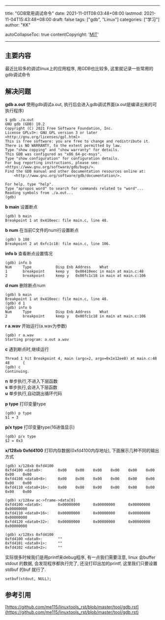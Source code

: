 
---
title: "GDB常用调试命令"
date: 2021-11-01T08:03:48+08:00
lastmod: 2021-11-04T15:43:48+08:00
draft: false
tags: ["gdb", "Linux"]
categories: ["学习"]
author: "KK"

autoCollapseToc: true
contentCopyright: '<a href="https://creativecommons.org/licenses/by-nc-sa/4.0/legalcode.zh-Hans" rel="noopener" target="_blank">MIT</a>'

---

## 主要内容

最近比较多的调试linux上的应用程序, 用GDB也比较多, 这里就记录一些常用的gdb调试命令  

## 解决问题

**gdb a.out**  使用gdb调试a.out, 执行后会进入gdb调试界面(a.out是编译出来的可执行程序)

    $ gdb ./a.out
    GNU gdb (GDB) 10.2
    Copyright (C) 2021 Free Software Foundation, Inc.
    License GPLv3+: GNU GPL version 3 or later <http://gnu.org/licenses/gpl.html>
    This is free software: you are free to change and redistribute it.
    There is NO WARRANTY, to the extent permitted by law.
    Type "show copying" and "show warranty" for details.
    This GDB was configured as "x86_64-pc-msys".
    Type "show configuration" for configuration details.
    For bug reporting instructions, please see:
    <https://www.gnu.org/software/gdb/bugs/>.
    Find the GDB manual and other documentation resources online at:
        <http://www.gnu.org/software/gdb/documentation/>.
    
    For help, type "help".
    Type "apropos word" to search for commands related to "word"...
    Reading symbols from ./a.out...
    (gdb)

**b main**    设置断点

    (gdb) b main
    Breakpoint 1 at 0x410eec: file main.c, line 48.

**b num**    在当前C文件的num行设置断点

    (gdb) b 100
    Breakpoint 2 at 0xfc1c18: file main.c, line 106.

**info b**  查看断点设置情况

    (gdb) info b
    Num     Type           Disp Enb Address    What
    1       breakpoint     keep y   0x00410eec in main at main.c:48
    2       breakpoint     keep y   0x00fc1c18 in main at main.c:106
    
**d num**  删除断点num

    (gdb) b main
    Breakpoint 1 at 0x410eec: file main.c, line 48.
    (gdb) d 1
    (gdb) info b
    Num     Type           Disp Enb Address    What
    2       breakpoint     keep y   0x00fc1c18 in main at main.c:106

**r a.wav**  开始运行(a.wav为参数)

    (gdb) r a.wav
    Starting program: a.out a.wav

**c**  遇到断点时,继续运行

    Thread 1 hit Breakpoint 4, main (argc=2, argv=0x1e12ee8) at main.c:48
    48      {
    (gdb) c
    Continuing.
    
**n**  单步执行,不进入下层函数  
**s**  单步执行,会进入下层函数  
**u**  单步执行,自动跳出循环代码

**p type**  打印变量type

    (gdb) p type
    $1 = 3
    
**p/x type**  打印变量type(16进值显示)

    (gdb) p/x type
    $2 = 0x3
    
**x/128xb 0xfd4100**  打印内存数据(0xfd4100内存地址), 下面展示几种不同的输出方式

    (gdb) x/128xb 0xfd4100
    0xfd4100 <data0>:       0x00    0x00    0x00    0x00    0x00    0x00    0x00    0x00
    0xfd4108 <data0+8>:     0x00    0x00    0x00    0x00    0x00    0x00    0x00    0x00
    0xfd4110 <data0+16>:    0x00    0x00    0x00    0x00    0x00    0x00    0x00    0x00
    
    (gdb) x/128xw ac->frame->data[0]
    0xfd4100 <data0>:       0x00000000      0x00000000      0x00000000      0x00000000
    0xfd4110 <data0+16>:    0x00000000      0x00000000      0x00000000      0x00000000
    0xfd4120 <data0+32>:    0x00000000      0x00000000      0x00000000      0x00000000
    
    (gdb) x/128xs 0xfd4100
    0xfd4100 <data0>:       ""
    0xfd4101 <data0+1>:     ""
    0xfd4102 <data0+2>:     ""

实际很多时候我们是用printf来debug程序, 有一点我们需要注意, linux 会buffer stdout 的数据, 会发现程序都执行完了, 还没打印出加的printf, 这里我们只要设置 stdbuf 的buf 就行了.

    setbuf(stdout, NULL);

## 参考引用
[https://github.com/me115/linuxtools_rst/blob/master/tool/gdb.rst](https://github.com/me115/linuxtools_rst/blob/master/tool/gdb.rst)


